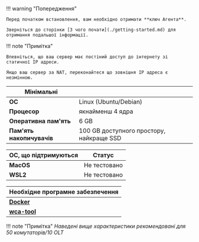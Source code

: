!!! warning "Попередження"

    Перед початком встановлення, вам необхідно отримати **ключ Агента**.

    Зверніться до сторінки [З чого почати](./getting-started.md) для отримання подальшої інформації.
 
!!! note "Примітка"

    Впевніться, що ваш сервер має постіний доступ до інтернету зі статичної IP адреси.

    Якщо ваш сервер за NAT, переконайтеся що зовнішня ІР адреса є незмінною.


| Мінімальні |  |
| ---- | ---- |
| **ОС** | Linux (Ubuntu/Debian) |
| **Процесор** | якнайменш 4 ядра |
| **Оперативна пам'ять** | 6 GB |
| **Пам'ять накопичувачів** | 100 GB доступного простору, найкраще SSD |

| ОС, що підтримуються | Статус |
| ---- | ---- |
| **MacOS** | Не тестовано |
| **WSL2** | Не тестовано |

| Необхідне програмне забезпечення |
| ---- |
| [**Docker**](https://www.docker.com/) |
| [**wca-tool**](../wca-tool/index.md) |

!!! note "Примітка"
    *Наведені вище характеристики рекомендовані для 50 комутаторів/10 OLT*
 

